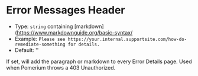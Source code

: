 # Error Messages Header
- Type: `string` containing [markdown](https://www.markdownguide.org/basic-syntax/
- Example: `Please see https://your.internal.supportsite.com/how-do-remediate-something for details.`
- Default: ''

If set, will add the paragraph or markdown to every Error Details page. Used when Pomerium throws a 403 Unauthorized.
